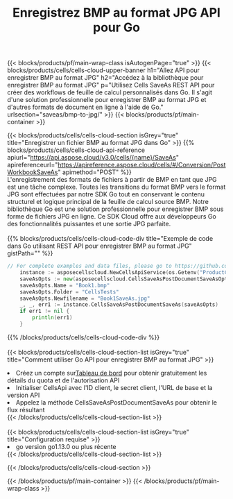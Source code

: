 ﻿---
title:  Enregistrez BMP au format JPG API pour Go
description:  API Cloud et SDK pour Microsoft Excel et OpenOffice Calc. Convertir une feuille de calcul en un autre format de fichier.
url: /fr/go/saveas/bmp-to-jpg/
---
{{< blocks/products/pf/main-wrap-class isAutogenPage="true" >}}
{{< blocks/products/cells/cells-cloud-upper-banner h1="Allez API pour enregistrer BMP au format JPG" h2="Accédez à la bibliothèque pour enregistrer BMP au format JPG" p="Utilisez Cells SaveAs REST API pour créer des workflows de feuille de calcul personnalisés dans Go. Il s\'agit d\'une solution professionnelle pour enregistrer BMP au format JPG et d\'autres formats de document en ligne à l\'aide de Go." urlsection="saveas/bmp-to-jpg/" >}}
{{< blocks/products/pf/main-container >}}

{{< blocks/products/cells/cells-cloud-section isGrey="true" title="Enregistrer un fichier BMP au format JPG dans Go" >}}
{{% blocks/products/cells/cells-cloud-api-reference apiurl="https://api.aspose.cloud/v3.0/cells/{name}/SaveAs" apireferenceurl="https://apireference.aspose.cloud/cells/#/Conversion/PostWorkbookSaveAs" apimethod="POST" %}}
<br/>
L'enregistrement des formats de fichiers à partir de BMP en tant que JPG est une tâche complexe. Toutes les transitions du format BMP vers le format JPG sont effectuées par notre SDK Go tout en conservant le contenu structurel et logique principal de la feuille de calcul source BMP. Notre bibliothèque Go est une solution professionnelle pour enregistrer BMP sous forme de fichiers JPG en ligne. Ce SDK Cloud offre aux développeurs Go des fonctionnalités puissantes et une sortie JPG parfaite.
<br/>
<br/>
{{% blocks/products/cells/cells-cloud-code-div title="Exemple de code dans Go utilisant REST API pour enregistrer BMP au format JPG" gistPath="" %}}
  
```go
// For complete examples and data files, please go to https://github.com/aspose-cells-cloud/aspose-cells-cloud-go/
    instance := asposecellscloud.NewCellsApiService(os.Getenv("ProductClientId"), os.Getenv("ProductClientSecret"))
    saveAsOpts := new(asposecellscloud.CellsSaveAsPostDocumentSaveAsOpts)
    saveAsOpts.Name = "Book1.bmp"
    saveAsOpts.Folder = "CellsTests"
    saveAsOpts.Newfilename = "Book1SaveAs.jpg"
    _, _, err1 := instance.CellsSaveAsPostDocumentSaveAs(saveAsOpts)
    if err1 != nil {
	    println(err1)
    }
```
  
{{% /blocks/products/cells/cells-cloud-code-div %}}
<br/>
<br/>
{{< blocks/products/cells/cells-cloud-section-list isGrey="true" title="Comment utiliser Go API pour enregistrer BMP au format JPG" >}}
<li> Créez un compte sur<a href="https://dashboard.aspose.cloud/">Tableau de bord</a> pour obtenir gratuitement les détails du quota et de l'autorisation API</li>
<li>Initialiser CellsApi avec l'ID client, le secret client, l'URL de base et la version API</li>
<li>Appelez la méthode CellsSaveAsPostDocumentSaveAs pour obtenir le flux résultant</li>
{{< /blocks/products/cells/cells-cloud-section-list >}}
<br/>
<br/>
{{< blocks/products/cells/cells-cloud-section-list isGrey="true" title="Configuration requise" >}}
<li>go version go1.13.0 ou plus récente</li>
{{< /blocks/products/cells/cells-cloud-section-list >}}

{{< /blocks/products/cells/cells-cloud-section >}}

{{< /blocks/products/pf/main-container >}}
{{< /blocks/products/pf/main-wrap-class >}}
